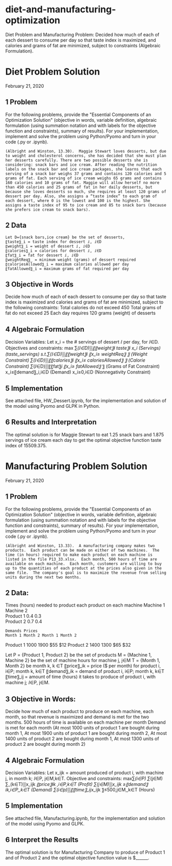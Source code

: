 # diet-and-manufacturing-optimization
Diet Problem and Manufacturing Problem: Decided how much of each of each dessert to consume per day so that taste index is maximized, and calories and grams of fat are minimized, subject to constraints (Algebraic Formulation). 


# Diet Problem Solution

February 21, 2020

## 1	Problem
For the following problems, provide the "Essential Components of an Optimization Solution" (objective in words, variable definition, algebraic formulation (using summation notation and with labels for the objective function and constraints), summary of results).  For your implementation, implement and solve the problem using Python/Pyomo and turn in your code (.py or .ipynb). 

	(Albright and Winston, 13.30).  Maggie Stewart loves desserts, but due to weight and cholesterol concerns, she has decided that she must plan her desserts carefully. There are two possible desserts she is considering: snack bars and ice cream. After reading the nutrition labels on the snack bar and ice cream packages, she learns that each serving of a snack bar weighs 37 grams and contains 120 calories and 5 grams of fat. Each serving of ice cream weighs 65 grams and contains 160 calories and 10 grams of fat. Maggie will allow herself no more than 450 calories and 25 grams of fat in her daily desserts, but because she loves desserts so much, she requires at least 120 grams of dessert per day. Also, she assigns a “taste index” to each gram of each dessert, where 0 is the lowest and 100 is the highest. She assigns a taste index of 95 to ice cream and 85 to snack bars (because she prefers ice cream to snack bars).

## 2	Data
	Let D={snack bars,ice cream} be the set of desserts, 
	〖taste〗_i = taste index for dessert ⅈ, ⅈ∈D
	〖weight〗_i = weight of dessert ⅈ, ⅈ∈D
	〖calories〗_i = calories for dessert ⅈ, ⅈ∈D
	〖fat〗_i = fat for dessert ⅈ, ⅈ∈D 
	〖weightReq〗_ = minimum weight (grams) of dessert required
	〖caloriesAllowed〗_i = maximum calories allowed per day
	〖fatAllowed〗_i = maximum grams of fat required per day

## 3	Objective in Words
Decide how much of each of each dessert to consume per day so that taste index is maximized and calories and grams of fat are minimized, subject to the following constraints:
	Total calories do not exceed 450
	Total grams of fat do not exceed 25
	Each day requires 120 grams (weight) of desserts

## 4	Algebraic Formulation
Decision Variables:
Let x_i = the # servings of dessert ⅈ per day, for ⅈ∈D. 
Objectives and constraints: 
max ∑_(ⅈ∈D)▒〖〖weight〗_i taste〗_i  x_i
	(Servings)
(taste_servings)
s.t.∑_(ⅈ∈D)▒〖〖weight〗_i 〖x_i≥ weightReq〗_ 〗	(Weight Constraint)
∑_(ⅈ∈D)▒〖〖calories〗_i 〖x_i≤ caloriesAllowed〗_ 〗	(Calorie Constraint)
∑_(ⅈ∈D)▒〖〖fat〗_i 〖x_i≥ fatAllowed〗_ 〗	(Grams of Fat Constraint)
x_i≤〖demand〗_i,i∈D
(Demand)
x_i≥0,i∈D
(Nonnegativity Constraint)

## 5	Implementation
See attached file, HW_Dessert.ipynb, for the implementation and solution
of the model using Pyomo and GLPK in Python.

## 6	Results and Interpretation
The optimal solution is for Maggie Stewart to eat 1.25 snack bars and 1.875 servings of ice cream each day to get the optimal objective function taste index of 15509.375.
 
# Manufacturing Problem Solution

February 21, 2020

## 1	Problem
For the following problems, provide the "Essential Components of an Optimization Solution" (objective in words, variable definition, algebraic formulation (using summation notation and with labels for the objective function and constraints), summary of results).  For your implementation, implement and solve the problem using Python/Pyomo and turn in your code (.py or .ipynb). 

	(Albright and Winston, 13.33).  A manufacturing company makes two products.  Each product can be made on either of two machines.  The time (in hours) required to make each product on each machine is listed in the file P13_33.xlsx.  Each month, 500 hours of time are available on each machine.  Each month, customers are willing to buy up to the quantities of each product at the prices also given in the same file.  The company's goal is to maximize the revenue from selling units during the next two months.
## 2	Data: 
Times (hours) needed to product each product on each machine
	Machine 1	Machine 2		
Product 1	0.4	0.3		
Product 2	0.7	0.4		
				
	Demands	Prices
	Month 1	Month 2	Month 1	Month 2
Product 1	1000	1900	$55	$12
Product 2	1400	1300	$65	$32

Let
	P = {Product 1, Product 2} be the set of products
	M = {Machine 1, Machine 2} be the set of machine hours for machine j, j∈M
	T = {Month 1, Month 2} be month k, k ∈T
	〖price〗_ik = price ($ per month) for product i, i∈P; month k, k∈T
	〖demand〗_ik = demand of product i, i∈P; month k, k∈T
	〖time〗_ij = amount of time (hours) it takes to produce of product i, with machine j; ⅈ∈P, j∈M. 

## 3	Objective in Words: 
Decide how much of each product to produce on each machine, each month,
so that revenue is maximized and demand is met for the two months.
	500 hours of time is available on each machine per month
	Demand is met for each month
	(At most 1000 units of product 1 are bought during month 1, At most 1900 units of product 1 are bought during month 2, At most 1400 units of product 2 are bought during month 1, At most 1300 units of product 2 are bought during month 2)

## 4	Algebraic Formulation
Decision Variables:
Let x_ijk = amount produced of product i, with machine j, in month k; ⅈ∈P, j∈M,k∈T.
Objective and constraints:
max∑_(i∈P) ∑_(j∈M)  ∑_(k∈T)▒x_ijk *〖price〗_ik  ,i∈P,k∈T
	(Profit)
 ∑_(j∈M)▒x_ijk ≥〖demand〗_ik,i∈P,,k∈T
	(Demand)
∑_(i∈p)▒〖〖time〗_ij*x_ijk 〗≤500,j∈M,,k∈T
	(Hours)

## 5 Implementation
See attached file, Manufacturing.ipynb, for the implementation and solution of the model using Pyomo and GLPK.

## 6 Interpret the Results
The optimal solution is for Manufacturing Company to produce           of Product 1 and       of Product 2 and the optimal objective function value is $______.
